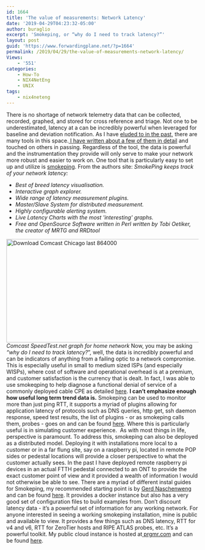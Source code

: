 ```yaml
---
id: 1664
title: 'The value of measurements: Network Latency'
date: '2019-04-29T04:23:32-05:00'
author: buraglio
excerpt: 'Smokeping, or “why do I need to track latency?”'
layout: post
guid: 'https://www.forwardingplane.net/?p=1664'
permalink: /2019/04/29/the-value-of-measurements-network-latency/
Views:
    - '551'
categories:
    - How-To
    - NIX4NetEng
    - UNIX
tags:
    - nix4neteng
---
```


There is no shortage of network telemetry data that can be collected, recorded, graphed, and stored for cross reference and triage. Not one to be underestimated, latency at a can be incredibly powerful when leveraged for baseline and deviation notification. As I have <a href="https://www.forwardingplane.net/2018/02/strategy-series-view-outside-network/">eluded to in the past,</a> there are many tools in this space.<a href="https://netbeez.net/blog/how-to-leverage-latency-testing-and-long-term-trend-collection/"> I have written about a few of them in detail</a> and touched on others in passing. Regardless of the tool, the data is powerful and the instrumentation they provide will only serve to make your network more robust and easier to work on. One tool that is particularly easy to set up and utilize is <a href="https://oss.oetiker.ch/smokeping/">smokeping</a>. From the authors site:
<em> SmokePing keeps track of your network latency:</em>
<ul>
 	<li><em>Best of breed latency visualisation.</em></li>
 	<li><em>Interactive graph explorer.</em></li>
 	<li><em>Wide range of latency measurement plugins.</em></li>
 	<li><em>Master/Slave System for distributed measurement.</em></li>
 	<li><em>Highly configurable alerting system.</em></li>
 	<li><em>Live Latency Charts with the most 'interesting' graphs.</em></li>
 	<li><em>Free and OpenSource Software written in Perl written by Tobi Oetiker, the creator of MRTG and RRDtool </em></li>
</ul>
<img title="download_Comcast_Chicago_last_864000.png" src="https://www.forwardingplane.net/wp-content/uploads/2019/04/download_Comcast_Chicago_last_864000.png" alt="Download Comcast Chicago last 864000" width="599" height="271" border="0" />
<em>Comcast SpeedTest.net graph for home network</em>
Now, you may be asking <em>“why do I need to track latency?</em>”, well, the data is incredibly powerful and can be indicators of anything from a failing optic to a network compromise. This is especially useful in small to medium sized ISPs (and especially WISPs), where cost of software and operational overhead is at a premium, and customer satisfaction is the currency that is dealt. In fact, I was able to use smokeqping to help diagnose a functional denial of service of a commonly deployed cable CPE as detailed <a href="https://forums.businesshelp.comcast.com/t5/IPV6/Reproducible-denial-of-service-of-Netgear-CPE-running-native/m-p/31597#M787">here</a>. <strong>I can’t emphasize enough how useful long term trend data is.</strong> Smokeping can be used to monitor more than just ping RTT, it supports a myriad of plugins allowing for application latency of protocols such as DNS queries, http get, ssh daemon response, speed test results, the list of plugins - or as smokeping calls them, probes - goes on and can be found <a href="https://oss.oetiker.ch/smokeping/probe/index.en.html">here</a>.
Where this is particularly useful is in simulating customer experience.  As with most things in life, perspective is paramount. To address this, smokeping can also be deployed as a distributed model. Deploying it with installations more local to a customer or in a far flung site, say on a raspberry pi, located in remote POP sides or pedestal locations will provide a closer perspective to what the customer actually sees. In the past I have deployed remote raspberry pi devices in an actual FTTH pedestal connected to an ONT to provide the exact customer point of view and it provided a wealth of information I would not otherwise be able to see.
There are a myriad of different instal guides for Smokeping, my recommended starting point is by <a href="https://github.com/magicdude4eva">Gerd Naschenweng</a> and can be found <a href="https://github.com/magicdude4eva/docker-smokeping">here</a>. It provides a docker instance but also has a very good set of configuration files to build examples from.
Don’t discount latency data - it’s a powerful set of information for any working network. For anyone interested in seeing a working smokeping installation, mine is public and available to view. It provides a few things such as DNS latency, RTT for v4 and v6, RTT for ZeroTier hosts and RIPE ATLAS probes, etc. It’s a powerful toolkit. My public cloud instance is hosted at<a href="http://www.prgmr.com"> prgmr.com</a> and can be found <a href="https://watcher.forwardingplane.net/smokeping/smokeping.cgi">here</a>.